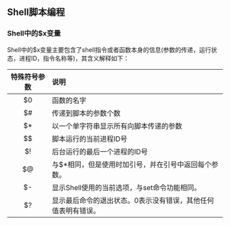 ## Shell脚本编程

### Shell中的$x变量

Shell中的$x变量主要包含了shell指令或者函数本身的信息(参数的传递，运行状态，进程ID，指令名称等)，其含义解释如下：

|特殊符号参数|说明|
|:----:|:-----|
|$0|函数的名字|
|$#|传递到脚本的参数个数|
|$*|以一个单字符串显示所有向脚本传递的参数|
|$$|脚本运行的当前进程ID号|
|$!|后台运行的最后一个进程的ID号|
|$@|与$*相同，但是使用时加引号，并在引号中返回每个参数。|
|$-|显示Shell使用的当前选项，与set命令功能相同。|
|$?|显示最后命令的退出状态。0表示没有错误，其他任何值表明有错误。|

